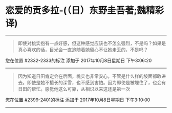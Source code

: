 # 恋爱的贡多拉-(（日）东野圭吾著;魏精彩译)

---

> 即使对桃实抱有一点好感，但这种感觉应该也不怎么强烈，不是吗？如果是真心喜欢的话，目光会一直追随着她留心不让她走丢的，不是吗？

您在位置 #2332-2333的标注 添加于 2017年10月8日星期日 下午3:06:20

---

> 因为知道日田肯定会在后面，桃实也非常安心，不管是什么样的坡面都敢进去。即使是她不擅长的深雪，也不感到害怕。因为即使是被埋住了，也会有日田的帮忙。感觉他这么可靠，从相识以来这还是第一次

您在位置 #2399-2401的标注 添加于 2017年10月8日星期日 下午3:10:00

---

